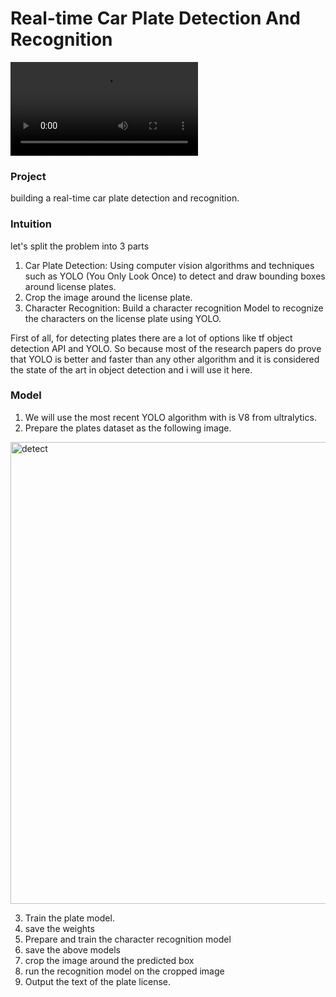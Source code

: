 # Real-time Car Plate Detection And Recognition

![Video](output_video.avi)


### Project
  building a real-time car plate detection and recognition.
  
### Intuition
  let's split the problem into 3 parts
  1. Car Plate Detection: Using computer vision algorithms and techniques such as YOLO (You Only Look Once) to detect and draw bounding boxes around license plates.
  2. Crop the image around the license plate.
  3. Character Recognition: Build a character recognition Model to recognize the characters on the license plate using YOLO.

  First of all, for detecting plates there are a lot of options like tf object detection API and YOLO.
  So because most of the research papers do prove that YOLO is better and faster than any other algorithm and it is considered the state of the art in object detection 
  and i will use it here.

### Model
  1. We will use the most recent YOLO algorithm with is V8 from ultralytics.
  2. Prepare the plates dataset as the following image.
  <img width="739" alt="detect" src="https://user-images.githubusercontent.com/26833433/134436012-65111ad1-9541-4853-81a6-f19a3468b75f.png">
  
  3. Train the plate model.
  4. save the weights
  5. Prepare and train the character recognition model
  6. save the above models
  7. crop the image around the predicted box
  8. run the recognition model on the cropped image
  9. Output the text of the plate license.
